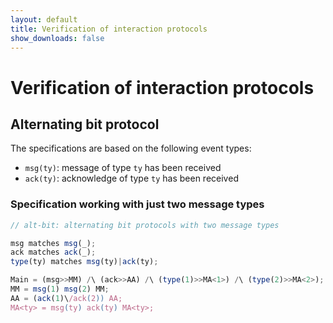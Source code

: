 ```yaml
---
layout: default
title: Verification of interaction protocols
show_downloads: false
---
```

# Verification of interaction protocols


## Alternating bit protocol

The specifications are based on the following event types:
* `msg(ty)`: message of type `ty` has been received
* `ack(ty)`: acknowledge of type `ty` has been received

### Specification working with just two message types 

```js
// alt-bit: alternating bit protocols with two message types

msg matches msg(_);
ack matches ack(_);
type(ty) matches msg(ty)|ack(ty);

Main = (msg>>MM) /\ (ack>>AA) /\ (type(1)>>MA<1>) /\ (type(2)>>MA<2>);
MM = msg(1) msg(2) MM;
AA = (ack(1)\/ack(2)) AA;
MA<ty> = msg(ty) ack(ty) MA<ty>;
```
